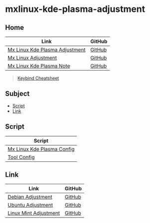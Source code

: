 

# mxlinux-kde-plasma-adjustment




## Home

| Link | GitHub |
| ---- | ------ |
| [Mx Linux Kde Plasma Adjustment](https://samwhelp.github.io/mxlinux-kde-plasma-adjustment/) | [GitHub](https://github.com/samwhelp/mxlinux-kde-plasma-adjustment) |
| [Mx Linux Adjustment](https://samwhelp.github.io/mxlinux-adjustment/) | [GitHub](https://github.com/samwhelp/mxlinux-adjustment) |
| [Mx Linux Kde Plasma Note](https://samwhelp.github.io/note-about-mxlinux-kde-plasma/) | [GitHub](https://github.com/samwhelp/note-about-mxlinux-kde-plasma) |


> [Keybind Cheatsheet](https://samwhelp.github.io/mxlinux-kde-plasma-adjustment/read/cheatsheet/keybind.html)




## Subject

* [Script](#script)
* [Link](#link)




## Script

| Script |
| ------ |
| [Mx Linux Kde Plasma Config](https://github.com/samwhelp/mxlinux-kde-plasma-adjustment/tree/main/prototype/main/kde-plasma-config) |
| [Tool Config](https://github.com/samwhelp/mxlinux-adjustment/tree/main/prototype/main/tool-config/part) |




## Link

| Link | GitHub |
| ---- | ------ |
| [Debian Adjustment](https://samwhelp.github.io/debian-adjustment/) | [GitHub](https://github.com/samwhelp/debian-adjustment) |
| [Ubuntu Adjustment](https://samwhelp.github.io/ubuntu-adjustment/) | [GitHub](https://github.com/samwhelp/ubuntu-adjustment) |
| [Linux Mint Adjustment](https://samwhelp.github.io/linuxmint-adjustment/) | [GitHub](https://github.com/samwhelp/linuxmint-adjustment) |
